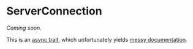 # ServerConnection

_Coming soon._

This is an [async trait](https://lib.rs/crates/async-trait), which unfortunately yields [messy documentation](https://dev.bonsaidb.io/main/bonsaidb/core/connection/trait.ServerConnection.html).
